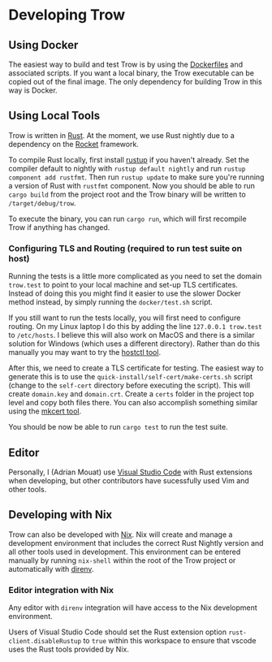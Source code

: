 # Developing Trow

## Using Docker

The easiest way to build and test Trow is by using the [Dockerfiles](./docker/README.md) and
associated scripts. If you want a local binary, the Trow executable can be copied out of the final
image. The only dependency for building Trow in this way is Docker.

## Using Local Tools

Trow is written in [Rust](https://www.rust-lang.org/). At the moment, we use Rust nightly due to a
dependency on the [Rocket](https://rocket.rs/) framework.

To compile Rust locally, first install [rustup](https://www.rust-lang.org/tools/install) if you
haven't already. Set the compiler default to nightly with `rustup default nightly` and run `rustup
component add rustfmt`. Then run `rustup update` to make sure you're running a version of Rust with
`rustfmt` component. Now you should be able to run `cargo build` from the project root and the Trow
binary will be written to `/target/debug/trow`.

To execute the binary, you can run `cargo run`, which will first recompile Trow if anything has
changed.

### Configuring TLS and Routing (required to run test suite on host)

Running the tests is a little more complicated as you need to set the domain `trow.test` to point to
your local machine and set-up TLS certificates. Instead of doing this you might find it easier to
use the slower Docker method instead, by simply running the `docker/test.sh` script. 

If you still want to run the tests locally, you will first need to configure routing. On my Linux
laptop I do this by adding the line `127.0.0.1 trow.test` to `/etc/hosts`. I believe this will also
work on MacOS and there is a similar solution for Windows (which uses a different directory). Rather
than do this manually you may want to try the [hostctl tool](https://github.com/guumaster/hostctl).

After this, we need to create a TLS certificate for testing. The easiest way to generate this is to
use the `quick-install/self-cert/make-certs.sh` script (change to the `self-cert` directory before
executing the script). This will create `domain.key` and `domain.crt`. Create a `certs` folder in
the project top level and copy both files there. You can also accomplish something similar using the
[mkcert tool](https://github.com/FiloSottile/mkcert).

You should be now be able to run `cargo test` to run the test suite.

## Editor

Personally, I (Adrian Mouat) use [Visual Studio Code](https://code.visualstudio.com/) with Rust
extensions when developing, but other contributors have sucessfully used Vim and other tools.

## Developing with Nix

Trow can also be developed with [Nix](https://nixos.org/guides/install-nix.html). Nix will create
and manage a development environment that includes the correct Rust Nightly version and all other
tools used in development. This environment can be entered manually by running `nix-shell` within
the root of the Trow project or automatically with [direnv](https://direnv.net/).

### Editor integration with Nix

Any editor with `direnv` integration will have access to the Nix development environment.

Users of Visual Studio Code should set the Rust extension option
`rust-client.disableRustup` to `true` within this workspace to ensure that vscode uses the Rust
tools provided by Nix.
